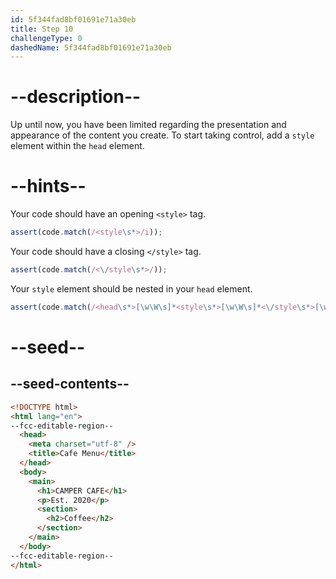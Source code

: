 ```yaml
---
id: 5f344fad8bf01691e71a30eb
title: Step 10
challengeType: 0
dashedName: 5f344fad8bf01691e71a30eb
---
```


# --description--

Up until now, you have been limited regarding the presentation and appearance of the content you create. To start taking control, add a `style` element within the `head` element.

# --hints--

Your code should have an opening `<style>` tag.

```js
assert(code.match(/<style\s*>/i));
```

Your code should have a closing `</style>` tag.

```js
assert(code.match(/<\/style\s*>/));
```

Your `style` element should be nested in your `head` element.

```js
assert(code.match(/<head\s*>[\w\W\s]*<style\s*>[\w\W\s]*<\/style\s*>[\w\W\s]*<\/head\s*>/i))
```

# --seed--

## --seed-contents--

```html
<!DOCTYPE html>
<html lang="en">
--fcc-editable-region--
  <head>
    <meta charset="utf-8" />
    <title>Cafe Menu</title>
  </head>
  <body>
    <main>
      <h1>CAMPER CAFE</h1>
      <p>Est. 2020</p>
      <section>
        <h2>Coffee</h2>
      </section>
    </main>
  </body>
--fcc-editable-region--
</html>
```
